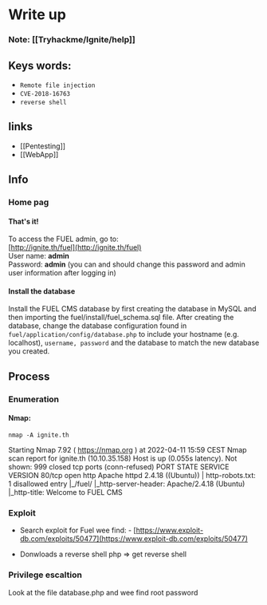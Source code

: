 # Write up

### Note: [[Tryhackme/Ignite/help]]


## Keys words:
- `Remote file injection`
- `CVE-2018-16763`
- `reverse shell`

## links
- [[Pentesting]]
- [[WebApp]]

## Info
### Home pag
#### That's it!

To access the FUEL admin, go to:  
[http://ignite.th/fuel](http://ignite.th/fuel)  
User name: **admin**  
Password: **admin** (you can and should change this password and admin user information after logging in)

 #### Install the database
    
Install the FUEL CMS database by first creating the database in MySQL and then importing the fuel/install/fuel_schema.sql file. After creating the database, change the database configuration found in `fuel/application/config/database.php` to include your hostname (e.g. localhost), `username, password` and the database to match the new database you created.

    


## Process

### Enumeration
#### Nmap: 
`nmap -A ignite.th`

Starting Nmap 7.92 ( https://nmap.org ) at 2022-04-11 15:59 CEST
Nmap scan report for ignite.th (10.10.35.158)
Host is up (0.055s latency).
Not shown: 999 closed tcp ports (conn-refused)
PORT   STATE SERVICE VERSION
80/tcp open  http    Apache httpd 2.4.18 ((Ubuntu))
| http-robots.txt: 1 disallowed entry 
|_/fuel/
|_http-server-header: Apache/2.4.18 (Ubuntu)
|_http-title: Welcome to FUEL CMS




### Exploit
- Search exploit for Fuel wee find: -   [https://www.exploit-db.com/exploits/50477](https://www.exploit-db.com/exploits/50477) 

- Donwloads a reverse shell php => get reverse shell

### Privilege escaltion
Look at the file database.php and wee find root password

